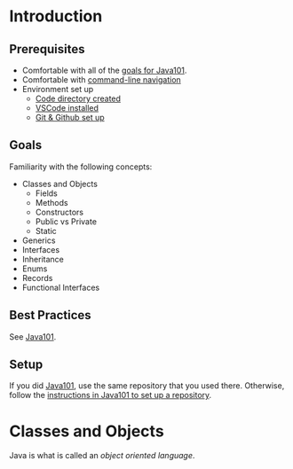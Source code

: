 # Introduction

## Prerequisites

- Comfortable with all of the [goals for Java101](/projects/Java101#goals).
- Comfortable with [command-line navigation](link)
- Environment set up
	- [Code directory created](link)
	- [VSCode installed](link)
	- [Git & Github set up](link)
## Goals

Familiarity with the following concepts:
- Classes and Objects
	- Fields
	- Methods
	- Constructors
	- Public vs Private
	- Static
- Generics
- Interfaces
- Inheritance
- Enums
- Records
- Functional Interfaces

## Best Practices

See [Java101](/projects/Java101#best-practices).
## Setup

If you did [Java101](/projects/Java101), use the same repository that you used there. Otherwise, follow the [instructions in Java101 to set up a repository](/projects/Java101#setup).
# Classes and Objects

Java is what is called an *object oriented language*. 